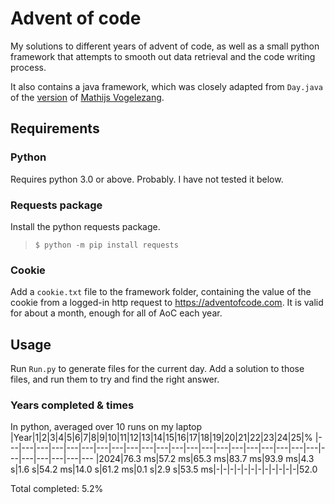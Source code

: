 # Advent of code
My solutions to different years of advent of code, as well as a small python framework that attempts to smooth out data retrieval and the code writing process.  

It also contains a java framework, which was closely adapted from `Day.java` of the [version](https://github.com/Mathijs-Vogelezang/AdventOfCode/blob/master/src/main/java/common/Day.java) of [Mathijs Vogelezang](https://github.com/Mathijs-Vogelezang).

## Requirements
### Python
Requires python 3.0 or above. Probably. I have not tested it below.

### Requests package
Install the python requests package.
> ```$ python -m pip install requests```

### Cookie
Add a `cookie.txt` file to the framework folder, containing the value of the cookie from a logged-in http request to https://adventofcode.com. It is valid for about a month, enough for all of AoC each year.

## Usage
Run `Run.py` to generate files for the current day. Add a solution to those files, and run them to try and find the right answer.

### Years completed & times
In python, averaged over 10 runs on my laptop
|Year|1|2|3|4|5|6|7|8|9|10|11|12|13|14|15|16|17|18|19|20|21|22|23|24|25|%
|---|---|---|---|---|---|---|---|---|---|---|---|---|---|---|---|---|---|---|---|---|---|---|---|---|---|---
|2024|76.3 ms|57.2 ms|65.3 ms|83.7 ms|93.9 ms|4.3 s|1.6 s|54.2 ms|14.0 s|61.2 ms|0.1 s|2.9 s|53.5 ms|-|-|-|-|-|-|-|-|-|-|-|-|52.0

Total completed: 5.2%